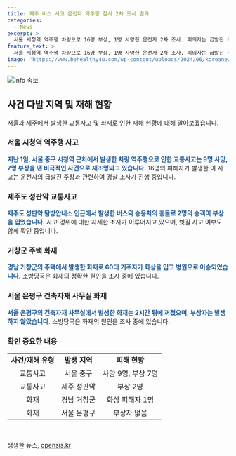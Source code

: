 ```yaml
---
title: 제주 버스 사고 운전자 역주행 참사 2차 조사 결과
categories:
  - News
excerpt: >
  서울 시청역 역주행 차량으로 16명 부상, 1명 사망한 운전자 2차 조사. 피의자는 급발진 주장 유지. 제주도 사고로 60대 승객 2명 부상. 거창군 주택 화재로 60대 거주자 화상 입고 이송. 은평구 건축자재 사무실 화재 발생, 부상자 없어. 사고와 화재로 경찰과 소방당국이 조사 중. MBC뉴스 기자 김세영입니다. (150자)
feature_text: >
  서울 시청역 역주행 차량으로 16명 부상, 1명 사망한 운전자 2차 조사. 피의자는 급발진 주장 유지. 제주도 사고로 60대 승객 2명 부상. 거창군 주택 화재로 60대 거주자 화상 입고 이송. 은평구 건축자재 사무실 화재 발생, 부상자 없어. 사고와 화재로 경찰과 소방당국이 조사 중. MBC뉴스 기자 김세영입니다. (150자)
image: 'https://www.behealthy4u.com/wp-content/uploads/2024/06/koreanews.jpg'
---
```


<p><img src="https://www.behealthy4u.com/wp-content/uploads/2024/06/koreanews.jpg" alt="info 속보" /></p>

<h2 data-ke-size="size26">사건 다발 지역 및 재해 현황</h2>

<p data-ke-size="size16">서울과 제주에서 발생한 교통사고 및 화재로 인한 재해 현황에 대해 알아보겠습니다.</p>

<h3><b>서울 시청역 역주행 사고</b></h3>

<p data-ke-size="size16"><b><span style="color: #1a5490;">지난 1일, 서울 중구 시청역 근처에서 발생한 차량 역주행으로 인한 교통사고는 9명 사망, 7명 부상을 낸 비극적인 사건으로 재조명되고 있습니다.</span></b> 16명의 피해자가 발생한 이 사고는 운전자의 급발진 주장과 관련하여 경찰 조사가 진행 중입니다.</p>

<h3><b>제주도 성판악 교통사고</b></h3>

<p data-ke-size="size16"><b><span style="color: #1a5490;">제주도 성판악 탐방안내소 인근에서 발생한 버스와 승용차의 충돌로 2명의 승객이 부상을 입었습니다.</span></b> 사고 경위에 대한 자세한 조사가 이루어지고 있으며, 빗길 사고 여부도 함께 확인 중입니다.</p>

<h3><b>거창군 주택 화재</b></h3>

<p data-ke-size="size16"><b><span style="color: #1a5490;">경남 거창군의 주택에서 발생한 화재로 60대 거주자가 화상을 입고 병원으로 이송되었습니다.</span></b> 소방당국은 화재의 정확한 원인을 조사 중에 있습니다.</p>

<h3><b>서울 은평구 건축자재 사무실 화재</b></h3>

<p data-ke-size="size16"><b><span style="color: #1a5490;">서울 은평구의 건축자재 사무실에서 발생한 화재는 2시간 뒤에 꺼졌으며, 부상자는 발생하지 않았습니다.</span></b> 소방당국은 화재의 원인을 조사 중에 있습니다.</p>

<h3><b>확인 중요한 내용</b></h3>

<table>
    <tr>
        <td style="text-align: center; height: 17px;"><b>사건/재해 유형</b></td>
        <td style="text-align: center; height: 17px;"><b>발생 지역</b></td>
        <td style="text-align: center; height: 17px;"><b>피해 현황</b></td>
    </tr>
    <tr>
        <td style="text-align: center; height: 17px;">교통사고</td>
        <td style="text-align: center; height: 18px;">서울 중구</td>
        <td style="text-align: center; height: 18px;">사망 9명, 부상 7명</td>
    </tr>
    <tr>
        <td style="text-align: center; height: 18px;">교통사고</td>
        <td style="text-align: center; height: 18px;">제주 성판악</td>
        <td style="text-align: center; height: 18px;">부상 2명</td>
    </tr>
    <tr>
        <td style="text-align: center; height: 18px;">화재</td>
        <td style="text-align: center; height: 18px;">경남 거창군</td>
        <td style="text-align: center; height: 18px;">화상 피해자 1명</td>
    </tr>
    <tr>
        <td style="text-align: center; height: 18px;">화재</td>
        <td style="text-align: center; height: 18px;">서울 은평구</td>
        <td style="text-align: center; height: 18px;">부상자 없음</td>
    </tr>
</table>

<p data-ke-size="size16">&nbsp;</p>
생생한 뉴스, <a href="https://opensis.kr" rel="dofollow">opensis.kr</a>


